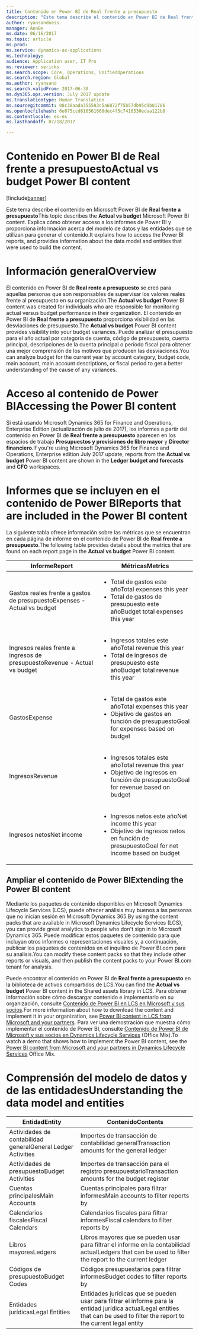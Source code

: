 ```yaml
---
title: Contenido en Power BI de Real frente a presupuesto
description: "Este tema describe el contenido en Power BI de Real frente a presupuesto Explica cómo tener acceso a los informes que se incluyen en el contenido, y proporciona información acerca del modelo de datos y las entidades que se utilizaron para generar el contenido."
author: ryansandness
manager: AnnBe
ms.date: 06/16/2017
ms.topic: article
ms.prod: 
ms.service: dynamics-ax-applications
ms.technology: 
audience: Application user, IT Pro
ms.reviewer: sericks
ms.search.scope: Core, Operations, UnifiedOperations
ms.search.region: Global
ms.author: ryansand
ms.search.validFrom: 2017-06-30
ms.dyn365.ops.version: July 2017 update
ms.translationtype: Human Translation
ms.sourcegitcommit: 08c38aada355583c5a6872f75b57db95d9b81786
ms.openlocfilehash: 6e675ccd610561668dec4f5c7410530edaa122b8
ms.contentlocale: es-es
ms.lasthandoff: 07/18/2017

---
```


# <a name="actual-vs-budget-power-bi-content"></a><span data-ttu-id="5d073-104">Contenido en Power BI de Real frente a presupuesto</span><span class="sxs-lookup"><span data-stu-id="5d073-104">Actual vs budget Power BI content</span></span>

[!include[banner](../includes/banner.md)]


<span data-ttu-id="5d073-105">Este tema describe el contenido en Microsoft Power BI de **Real frente a presupuesto**</span><span class="sxs-lookup"><span data-stu-id="5d073-105">This topic describes the **Actual vs budget** Microsoft Power BI content.</span></span> <span data-ttu-id="5d073-106">Explica cómo obtener acceso a los informes de Power BI y proporciona información acerca del modelo de datos y las entidades que se utilizan para generar el contenido.</span><span class="sxs-lookup"><span data-stu-id="5d073-106">It explains how to access the Power BI reports, and provides information about the data model and entities that were used to build the content.</span></span> 

# <a name="overview"></a><span data-ttu-id="5d073-107">Información general</span><span class="sxs-lookup"><span data-stu-id="5d073-107">Overview</span></span>

<span data-ttu-id="5d073-108">El contenido en Power BI de **Real rente a presupuesto** se creó para aquellas personas que son responsables de supervisar los valores reales frente al presupuesto en su organización.</span><span class="sxs-lookup"><span data-stu-id="5d073-108">The **Actual vs budget** Power BI content was created for individuals who are responsible for monitoring actual versus budget performance in their organization.</span></span> <span data-ttu-id="5d073-109">El contenido en Power BI de **Real frente a presupuesto** proporciona visibilidad en las desviaciones de presupuesto.</span><span class="sxs-lookup"><span data-stu-id="5d073-109">The **Actual vs budget** Power BI content provides visibility into your budget variances.</span></span> <span data-ttu-id="5d073-110">Puede analizar el presupuesto para el año actual por categoría de cuenta, código de presupuesto, cuenta principal, descripciones de la cuenta principal o período fiscal para obtener una mejor comprensión de los motivos que producen las desviaciones.</span><span class="sxs-lookup"><span data-stu-id="5d073-110">You can analyze budget for the current year by account category, budget code, main account, main account descriptions, or fiscal period to get a better understanding of the cause of any variances.</span></span> 

# <a name="accessing-the-power-bi-content"></a><span data-ttu-id="5d073-111">Acceso al contenido de Power BI</span><span class="sxs-lookup"><span data-stu-id="5d073-111">Accessing the Power BI content</span></span>
<span data-ttu-id="5d073-112">Si está usando Microsoft Dynamics 365 for Finance and Operations, Enterprise Edition (actualización de julio de 2017), los informes a partir del contenido en Power BI de **Real frente a presupuesto** aparecen en los espacios de trabajo **Presupuestos y previsiones de libro mayor** y **Director financiero**.</span><span class="sxs-lookup"><span data-stu-id="5d073-112">If you're using Microsoft Dynamics 365 for Finance and Operations, Enterprise edition July 2017 update, reports from the **Actual vs budget** Power BI content are shown in the **Ledger budget and forecasts** and **CFO** workspaces.</span></span>

# <a name="reports-that-are-included-in-the-power-bi-content"></a><span data-ttu-id="5d073-113">Informes que se incluyen en el contenido de Power BI</span><span class="sxs-lookup"><span data-stu-id="5d073-113">Reports that are included in the Power BI content</span></span>
<span data-ttu-id="5d073-114">La siguiente tabla ofrece información sobre las métricas que se encuentran en cada página de informe en el contenido de Power BI de **Real frente a presupuesto**.</span><span class="sxs-lookup"><span data-stu-id="5d073-114">The following table provides details about the metrics that are found on each report page in the **Actual vs budget** Power BI content.</span></span>

| <span data-ttu-id="5d073-115">Informe</span><span class="sxs-lookup"><span data-stu-id="5d073-115">Report</span></span>                      | <span data-ttu-id="5d073-116">Métricas</span><span class="sxs-lookup"><span data-stu-id="5d073-116">Metrics</span></span> |
|-----------------------------|---------|
| <span data-ttu-id="5d073-117">Gastos reales frente a gastos de presupuesto</span><span class="sxs-lookup"><span data-stu-id="5d073-117">Expenses - Actual vs budget</span></span> | <ul><li><span data-ttu-id="5d073-118">Total de gastos este año</span><span class="sxs-lookup"><span data-stu-id="5d073-118">Total expenses this year</span></span></li><li><span data-ttu-id="5d073-119">Total de gastos de presupuesto este año</span><span class="sxs-lookup"><span data-stu-id="5d073-119">Budget total expenses this year</span></span></li></ul> |
| <span data-ttu-id="5d073-120">Ingresos reales frente a ingresos de presupuesto</span><span class="sxs-lookup"><span data-stu-id="5d073-120">Revenue - Actual vs budget</span></span>  | <ul><li><span data-ttu-id="5d073-121">Ingresos totales este año</span><span class="sxs-lookup"><span data-stu-id="5d073-121">Total revenue this year</span></span></li><li><span data-ttu-id="5d073-122">Total de ingresos de presupuesto este año</span><span class="sxs-lookup"><span data-stu-id="5d073-122">Budget total revenue this year</span></span></li><ul> |
| <span data-ttu-id="5d073-123">Gastos</span><span class="sxs-lookup"><span data-stu-id="5d073-123">Expense</span></span>                     | <ul><li><span data-ttu-id="5d073-124">Total de gastos este año</span><span class="sxs-lookup"><span data-stu-id="5d073-124">Total expenses this year</span></span></li><li><span data-ttu-id="5d073-125">Objetivo de gastos en función de presupuesto</span><span class="sxs-lookup"><span data-stu-id="5d073-125">Goal for expenses based on budget</span></span> </li><ul> |
| <span data-ttu-id="5d073-126">Ingresos</span><span class="sxs-lookup"><span data-stu-id="5d073-126">Revenue</span></span>                     | <ul><li><span data-ttu-id="5d073-127">Ingresos totales este año</span><span class="sxs-lookup"><span data-stu-id="5d073-127">Total revenue this year</span></span></li><li><span data-ttu-id="5d073-128">Objetivo de ingresos en función de presupuesto</span><span class="sxs-lookup"><span data-stu-id="5d073-128">Goal for revenue based on budget</span></span> </li><ul> |
| <span data-ttu-id="5d073-129">Ingresos netos</span><span class="sxs-lookup"><span data-stu-id="5d073-129">Net income</span></span>                  | <ul><li><span data-ttu-id="5d073-130">Ingresos netos este año</span><span class="sxs-lookup"><span data-stu-id="5d073-130">Net income this year</span></span></li><li><span data-ttu-id="5d073-131">Objetivo de ingresos netos en función de presupuesto</span><span class="sxs-lookup"><span data-stu-id="5d073-131">Goal for net income based on budget</span></span> </li><ul> |

## <a name="extending-the-power-bi-content"></a><span data-ttu-id="5d073-132">Ampliar el contenido de Power BI</span><span class="sxs-lookup"><span data-stu-id="5d073-132">Extending the Power BI content</span></span>
<span data-ttu-id="5d073-133">Mediante los paquetes de contenido disponibles en Microsoft Dynamics Lifecycle Services (LCS), puede ofrecer análisis muy buenos a las personas que no inician sesión en Microsoft Dynamics 365.</span><span class="sxs-lookup"><span data-stu-id="5d073-133">By using the content packs that are available in Microsoft Dynamics Lifecycle Services (LCS), you can provide great analytics to people who don't sign in to Microsoft Dynamics 365.</span></span> <span data-ttu-id="5d073-134">Puede modificar estos paquetes de contenido para que incluyan otros informes o representaciones visuales y, a continuación, publicar los paquetes de contenidos en el inquilino de Power BI.com para su análisis.</span><span class="sxs-lookup"><span data-stu-id="5d073-134">You can modify these content packs so that they include other reports or visuals, and then publish the content packs to your Power BI.com tenant for analysis.</span></span> 

<span data-ttu-id="5d073-135">Puede encontrar el contenido en Power BI de **Real frente a presupuesto** en la biblioteca de activos compartidos de LCS.</span><span class="sxs-lookup"><span data-stu-id="5d073-135">You can find the **Actual vs budget** Power BI content in the Shared assets library in LCS.</span></span> <span data-ttu-id="5d073-136">Para obtener información sobre cómo descargar contenido e implementarlo en su organización, consulte [Contenido de Power BI en LCS en Microsoft y sus socios](power-bi-content-microsoft-partners.md).</span><span class="sxs-lookup"><span data-stu-id="5d073-136">For more information about how to download the content and implement it in your organization, see [Power BI content in LCS from Microsoft and your partners](power-bi-content-microsoft-partners.md).</span></span> <span data-ttu-id="5d073-137">Para ver una demostración que muestra cómo implementar el contenido de Power BI, consulte [Contenido de Power BI de Microsoft y sus socios en Dynamics Lifecycle Services](https://mix.office.com/watch/9puyb1b2xs1w) (Office Mix).</span><span class="sxs-lookup"><span data-stu-id="5d073-137">To watch a demo that shows how to implement the Power BI content, see the [Power BI content from Microsoft and your partners in Dynamics Lifecycle Services](https://mix.office.com/watch/9puyb1b2xs1w) Office Mix.</span></span>

# <a name="understanding-the-data-model-and-entities"></a><span data-ttu-id="5d073-138">Comprensión del modelo de datos y de las entidades</span><span class="sxs-lookup"><span data-stu-id="5d073-138">Understanding the data model and entities</span></span>

| <span data-ttu-id="5d073-139">Entidad</span><span class="sxs-lookup"><span data-stu-id="5d073-139">Entity</span></span>                    | <span data-ttu-id="5d073-140">Contenido</span><span class="sxs-lookup"><span data-stu-id="5d073-140">Contents</span></span> |
|---------------------------|----------|
| <span data-ttu-id="5d073-141">Actividades de contabilidad general</span><span class="sxs-lookup"><span data-stu-id="5d073-141">General Ledger Activities</span></span> | <span data-ttu-id="5d073-142">Importes de transacción de contabilidad general</span><span class="sxs-lookup"><span data-stu-id="5d073-142">Transaction amounts for the general ledger</span></span> |
| <span data-ttu-id="5d073-143">Actividades de presupuesto</span><span class="sxs-lookup"><span data-stu-id="5d073-143">Budget Activities</span></span>         | <span data-ttu-id="5d073-144">Importes de transacción para el registro presupuestario</span><span class="sxs-lookup"><span data-stu-id="5d073-144">Transaction amounts for the budget register</span></span> |
| <span data-ttu-id="5d073-145">Cuentas principales</span><span class="sxs-lookup"><span data-stu-id="5d073-145">Main Accounts</span></span>             | <span data-ttu-id="5d073-146">Cuentas principales para filtrar informes</span><span class="sxs-lookup"><span data-stu-id="5d073-146">Main accounts to filter reports by</span></span> |
| <span data-ttu-id="5d073-147">Calendarios fiscales</span><span class="sxs-lookup"><span data-stu-id="5d073-147">Fiscal Calendars</span></span>          | <span data-ttu-id="5d073-148">Calendarios fiscales para filtrar informes</span><span class="sxs-lookup"><span data-stu-id="5d073-148">Fiscal calendars to filter reports by</span></span> |
| <span data-ttu-id="5d073-149">Libros mayores</span><span class="sxs-lookup"><span data-stu-id="5d073-149">Ledgers</span></span>                   | <span data-ttu-id="5d073-150">Libros mayores que se pueden usar para filtrar el informe en la contabilidad actual</span><span class="sxs-lookup"><span data-stu-id="5d073-150">Ledgers that can be used to filter the report to the current ledger</span></span> |
| <span data-ttu-id="5d073-151">Códigos de presupuesto</span><span class="sxs-lookup"><span data-stu-id="5d073-151">Budget Codes</span></span>              | <span data-ttu-id="5d073-152">Códigos presupuestarios para filtrar informes</span><span class="sxs-lookup"><span data-stu-id="5d073-152">Budget codes to filter reports by</span></span> |
| <span data-ttu-id="5d073-153">Entidades jurídicas</span><span class="sxs-lookup"><span data-stu-id="5d073-153">Legal Entities</span></span>            | <span data-ttu-id="5d073-154">Entidades jurídicas que se pueden usar para filtrar el informe para la entidad jurídica actual</span><span class="sxs-lookup"><span data-stu-id="5d073-154">Legal entities that can be used to filter the report to the current legal entity</span></span> |

